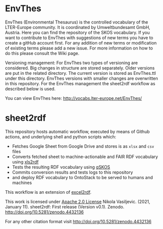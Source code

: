# EnvThes
EnvThes (Environmental Thesaurus) is the controlled vocabulary of the LTER-Europe community. It is coordinated by Umweltbundesamt GmbH, Austria. Here you can find the repository of the SKOS vocabulary. If you want to contribute to EnvThes with suggestions of new terms you have to create a gitHub account first. For any addition of new terms or modification of existing terms please add a new issue. For more information on how to do this please consult the Wiki page.

Versioning management: 
For EnvThes two types of versioning are considered.
Big changes in structure are stored separately. Older versions are put in the related directory. 
The current version is stored as EnvThes.ttl under this directory. EnvThes versions with smaller changes are overwritten in this repository. For the EnvThes management the sheet2rdf workflow as described below is used. 


You can view EnvThes here: http://vocabs.lter-europe.net/EnvThes/

# sheet2rdf

This repository hosts automatic workflow, executed by means of Github actions, and underlying shell and python scripts which:

- Fetches Google Sheet from Google Drive and stores is as `xlsx` and `csv` files
- Converts fetched sheet to machine-actionable and FAIR RDF vocabulary using [xls2rdf](https://github.com/sparna-git/xls2rdf)
- Tests the resulting RDF vocabulary using [qSKOS](https://github.com/cmader/qSKOS/)
- Commits conversion results and tests logs to this repository
- and deploy RDF vocabulary to OntoStack to be served to humans and machines

This workflow is an extension of [excel2rdf](https://github.com/fair-data-collective/excel2rdf-template).

This work is licensed under [Apache 2.0 License](https://github.com/niva83/sheet2rdf/blob/main/License.md)
Nikola Vasiljevic. (2021, January 11). sheet2rdf: First release (Version v0.1). Zenodo. http://doi.org/10.5281/zenodo.4432136

For any other citation format visit http://doi.org/10.5281/zenodo.4432136
